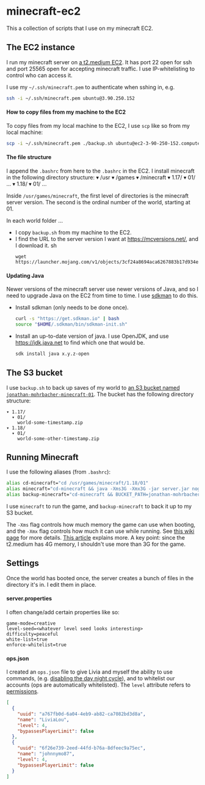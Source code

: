 # minecraft-ec2
This a collection of scripts that I use on my minecraft EC2.

## The EC2 instance
I run my minecraft server on [a t2.medium EC2](https://console.aws.amazon.com/ec2/v2/home?region=us-east-1#InstanceDetails:instanceId=i-04ad35287a24f3ddf). It has port 22 open for ssh and port 25565 open for accepting minecraft traffic. I use IP-whitelisting to control who can access it.

I use my `~/.ssh/minecraft.pem` to authenticate when sshing in, e.g.
```sh
ssh -i ~/.ssh/minecraft.pem ubuntu@3.90.250.152
```

#### How to copy files from my machine to the EC2
To copy files from my local machine to the EC2, I use `scp` like so from my local machine:

```sh
scp -i ~/.ssh/minecraft.pem ./backup.sh ubuntu@ec2-3-90-250-152.compute-1.amazonaws.com:/usr/games/minecraft/1.18/01/backup.sh
```

#### The file structure
I append the `.bashrc` from here to the `.bashrc` in the EC2. I install minecraft in the following directory structure:
▾ /usr
  ▾ /games
    ▾ /minecraft
      ▾ 1.17/
        ▾ 01/
          ...
      ▾ 1.18/
        ▾ 01/
          ...

Inside `/usr/games/minecraft`, the first level of directories is the minecraft server version. The second is the ordinal number of the world, starting at 01.

In each world folder ...
* I copy `backup.sh` from my machine to the EC2.
* I find the URL to the server version I want at https://mcversions.net/, and I download it.
  sh
  ```
  wget https://launcher.mojang.com/v1/objects/3cf24a8694aca6267883b17d934efacc5e44440d/server.jar
  ```

#### Updating Java
Newer versions of the minecraft server use newer versions of Java, and so I need to upgrade Java on the EC2 from time to time. I use [sdkman](https://sdkman.io) to do this.

* Install sdkman (only needs to be done once).
  ```sh
  curl -s "https://get.sdkman.io" | bash
  source "$HOME/.sdkman/bin/sdkman-init.sh"
  ```
* Install an up-to-date version of java. I use OpenJDK, and use https://jdk.java.net to find which one that would be.
  ```sh
  sdk install java x.y.z-open
  ```

## The S3 bucket
I use `backup.sh` to back up saves of my world to [an S3 bucket named `jonathan-mohrbacher-minecraft-01`](https://console.aws.amazon.com/s3/buckets/jonathan-mohrbacher-minecraft-01?region=us-east-1&tab=objects). The bucket has the following directory structure:
```
▾ 1.17/
  ▾ 01/
    world-some-timestamp.zip
▾ 1.18/
  ▾ 01/
    world-some-other-timestamp.zip
```

## Running Minecraft
I use the following aliases (from `.bashrc`):
```sh
alias cd-minecraft="cd /usr/games/minecraft/1.18/01"
alias minecraft="cd-minecraft && java -Xms3G -Xmx3G -jar server.jar nogui"
alias backup-minecraft="cd-minecraft && BUCKET_PATH=jonathan-mohrbacher-minecraft-01/1.18/01 ARCHIVE_LIMIT=10 ./backup.sh world"
```
I use `minecraft` to run the game, and `backup-minecraft` to back it up to my S3 bucket.

The `-Xms` flag controls how much memory the game can use when booting, and the `-Xmx` flag controls how much it can use while running. See [this wiki page](https://minecraft.fandom.com/wiki/Tutorials/Setting_up_a_server) for more details. [This article](https://aikar.co/2018/07/02/tuning-the-jvm-g1gc-garbage-collector-flags-for-minecraft/) explains more. A key point: since the t2.medium has 4G memory, I shouldn't use more than 3G for the game.

## Settings
Once the world has booted once, the server creates a bunch of files in the directory it's in. I edit them in place.

#### server.properties
I often change/add certain properties like so:
```
game-mode=creative
level-seed=<whatever level seed looks interesting>
difficulty=peaceful
white-list=true
enforce-whitelist=true
```

#### ops.json
I created an `ops.json` file to give Livia and myself the ability to use commands, (e.g. [disabling the day night cycle](https://www.digminecraft.com/game_commands/stop_time.php)), and to whitelist our accounts (ops are automatically whitelisted). The `level` attribute refers to [permissions](https://minecraft.fandom.com/wiki/Permission_level).
```json
[
  {
    "uuid": "a767fb0d-6a04-4eb9-ab82-ca7082bd3d8a",
    "name": "LiviaLou",
    "level": 4,
    "bypassesPlayerLimit": false
  },
  {
    "uuid": "6f26e739-2eed-44fd-b76a-8dfeec9a75ec",
    "name": "johnnymo87",
    "level": 4,
    "bypassesPlayerLimit": false
  }
]
```
